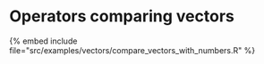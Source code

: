 # Operators comparing vectors

{% embed include file="src/examples/vectors/compare_vectors_with_numbers.R" %}



